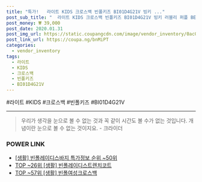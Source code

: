 ```yaml
--- 
title: "특가!   라이트 KIDS 크로스백 빈폴키즈 BI01D4G21V 빙키 ..." 
post_sub_title: "  라이트 KIDS 크로스백 빈폴키즈 BI01D4G21V 빙키 러블리 퍼플 BEANPOLE" 
post_money: ₩ 39,000 
post_date: 2020.01.31 
post_img_url: https://static.coupangcdn.com/image/vendor_inventory/0ac0/cd7150a2b22c03f9691f189a0db27cfa2214c06f36694be64e8fd5d1f6b3.jpg 
post_link_url: https://coupa.ng/bnMiPT 
categories: 
  - vendor_inventory 
tags: 
  - 라이트 
  - KIDS 
  - 크로스백 
  - 빈폴키즈 
  - BI01D4G21V 
--- 
```

  #라이트 #KIDS #크로스백 #빈폴키즈 #BI01D4G21V 
<hr> 

> 우리가 생각을 눈으로 볼 수 없는 것과 꼭 같이 시간도 볼 수가 없는 것입니다. 개념이란 눈으로 볼 수 없는 것이지요. - 크라이더 


### POWER LINK

* <a href="https://blog.naver.com/sakai111/221777210414" target="_blank"> [생활] 빈폴레이디스바지 특가정보 순위 ~50위</a>
* <a href="https://blog.naver.com/an0733/221784619738" target="_blank"> TOP ~26위 [생활] 빈폴레이디스트렌치코트</a>
* <a href="https://blog.naver.com/an0733/221788367778" target="_blank"> TOP ~57위 [생활] 빈폴여성크로스백</a>

